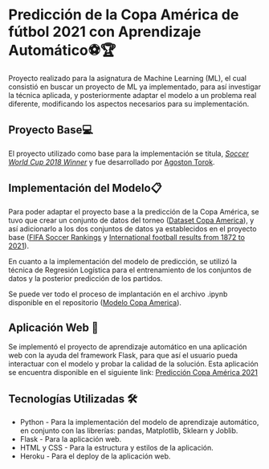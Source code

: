 # Predicción de la Copa América de fútbol 2021 con Aprendizaje Automático⚽🏆

Proyecto realizado para la asignatura de Machine Learning (ML), el cual consistió en buscar un proyecto de ML ya implementado, para así investigar la técnica aplicada, y posteriormente adaptar el modelo a un problema real diferente, modificando los aspectos necesarios para su implementación.


## Proyecto Base💻

El proyecto utilizado como base para la implementación se titula, [_Soccer World Cup 2018 Winner_](https://www.kaggle.com/code/agostontorok/soccer-world-cup-2018-winner/notebook) y fue desarrollado por [Agoston Torok](https://www.kaggle.com/agostontorok).


## Implementación del Modelo📋

Para poder adaptar el proyecto base a la predicción de la Copa América, se tuvo que crear un conjunto de datos del torneo ([Dataset Copa America](https://github.com/felipeee-mg/Prediccion_CopaAmerica2021/blob/main/datasets/Copa_America_Dataset.csv)), y así adicionarlo a los dos conjuntos de datos ya establecidos en el proyecto base ([FIFA Soccer Rankings](https://www.kaggle.com/datasets/tadhgfitzgerald/fifa-international-soccer-mens-ranking-1993now) y [International football results from 1872 to 2021](https://www.kaggle.com/datasets/martj42/international-football-results-from-1872-to-2017)).

En cuanto a la implementación del modelo de predicción, se utilizó la técnica de Regresión Logística para el entrenamiento de los conjuntos de datos y la posterior predicción de los partidos.

Se puede ver todo el proceso de implantación en el archivo .ipynb disponible en el repositorio ([Modelo Copa America](https://github.com/felipeee-mg/Prediccion_CopaAmerica2021/blob/main/modelo_copa_america.ipynb)).


## Aplicación Web 🚀

Se implementó el proyecto de aprendizaje automático en una aplicación web con la ayuda del framework Flask, para que así el usuario pueda interactuar con el modelo y probar la calidad de la solución. Esta aplicación se encuentra disponible en el siguiente link: [Predicción Copa América 2021](https://prediccion-copa-america-2021.herokuapp.com/)


## Tecnologías Utilizadas 🛠
 * Python - Para la implementación del modelo de aprendizaje automático, en conjunto con las librerías: pandas, Matplotlib, Sklearn y Joblib.
 * Flask - Para la aplicación web.
 * HTML y CSS - Para la estructura y estilos de la aplicación.
 * Heroku - Para el deploy de la aplicación web.

